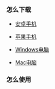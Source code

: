 ### 怎么下载

- [安卓手机](https://github.com/trojan-gfw/igniter/releases/download/v0.1.0-pre-alpha15/app-debug.apk)

- [苹果手机](./docs/iOS-download.md)

- [Windows电脑]()

- [Mac电脑](https://github.com/trojan-gfw/trojan/releases/download/v1.14.1/trojan-1.14.1-macos.zip)

  

### 怎么使用


